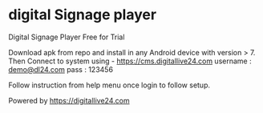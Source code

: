 # digital Signage player
Digital Signage Player Free for Trial

Download apk from repo and install in any Android device with version > 7.
Then Connect to system using - 
https://cms.digitallive24.com
username : demo@dl24.com
pass : 123456

Follow instruction from help menu once login to follow setup.

Powered by https://digitallive24.com

